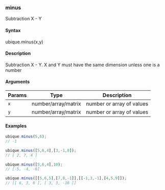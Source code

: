 ### minus

Subtraction X - Y


#### Syntax

ubique.minus(x,y)


#### Description

Subtraction X - Y. X and Y must have the same dimension unless one is a number  



#### Arguments

|Params|Type|Description
|---------|----|-----------
|`x` | number/array/matrix | number or array of values
|`y` | number/array/matrix | number or array of values


#### Examples

```js
ubique.minus(5,6);
// -1

ubique.minus([5,6,4],[3,-1,0]);
// [ 2, 7, 4 ]

ubique.minus([5,6,4],10);
// [-5, -4, -6]

ubique.minus([[5,6,5],[7,8,-1]],[[-1,3,-1],[4,5,9]]);
// [[ 6, 3, 6 ], [ 3, 3, -10 ]]
```

